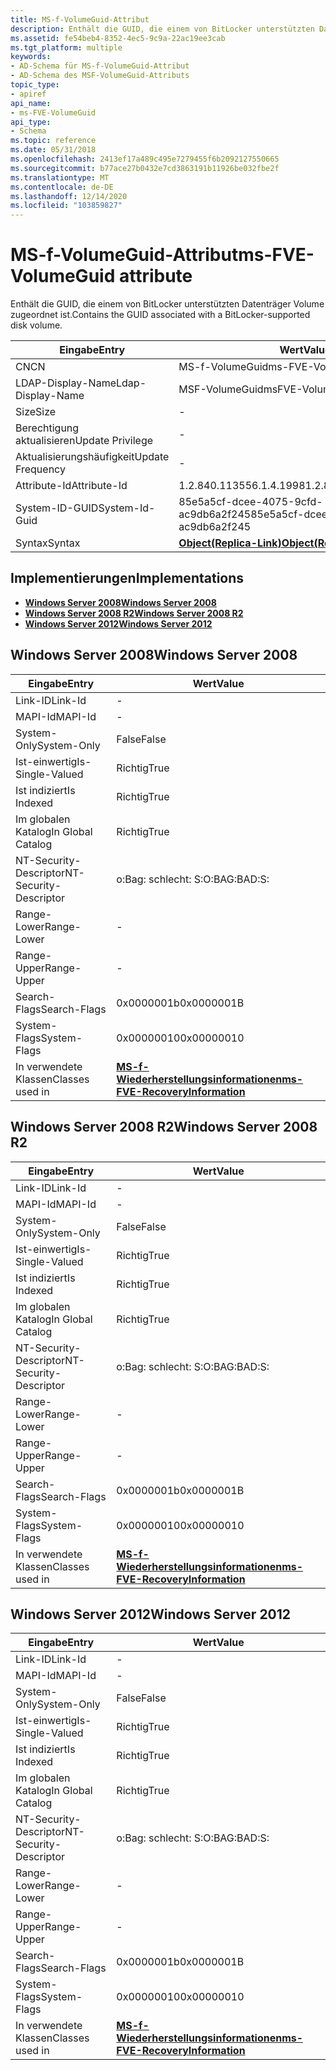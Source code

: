 ```yaml
---
title: MS-f-VolumeGuid-Attribut
description: Enthält die GUID, die einem von BitLocker unterstützten Datenträger Volume zugeordnet ist.
ms.assetid: fe54beb4-8352-4ec5-9c9a-22ac19ee3cab
ms.tgt_platform: multiple
keywords:
- AD-Schema für MS-f-VolumeGuid-Attribut
- AD-Schema des MSF-VolumeGuid-Attributs
topic_type:
- apiref
api_name:
- ms-FVE-VolumeGuid
api_type:
- Schema
ms.topic: reference
ms.date: 05/31/2018
ms.openlocfilehash: 2413ef17a489c495e7279455f6b2092127550665
ms.sourcegitcommit: b77ace27b0432e7cd3863191b11926be032fbe2f
ms.translationtype: MT
ms.contentlocale: de-DE
ms.lasthandoff: 12/14/2020
ms.locfileid: "103859827"
---
```

# <a name="ms-fve-volumeguid-attribute"></a><span data-ttu-id="23d60-105">MS-f-VolumeGuid-Attribut</span><span class="sxs-lookup"><span data-stu-id="23d60-105">ms-FVE-VolumeGuid attribute</span></span>

<span data-ttu-id="23d60-106">Enthält die GUID, die einem von BitLocker unterstützten Datenträger Volume zugeordnet ist.</span><span class="sxs-lookup"><span data-stu-id="23d60-106">Contains the GUID associated with a BitLocker-supported disk volume.</span></span>



| <span data-ttu-id="23d60-107">Eingabe</span><span class="sxs-lookup"><span data-stu-id="23d60-107">Entry</span></span> | <span data-ttu-id="23d60-108">Wert</span><span class="sxs-lookup"><span data-stu-id="23d60-108">Value</span></span> |
|-------------------|-------------------------------------------------------|
| <span data-ttu-id="23d60-109">CN</span><span class="sxs-lookup"><span data-stu-id="23d60-109">CN</span></span>                | <span data-ttu-id="23d60-110">MS-f-VolumeGuid</span><span class="sxs-lookup"><span data-stu-id="23d60-110">ms-FVE-VolumeGuid</span></span>                                     |
| <span data-ttu-id="23d60-111">LDAP-Display-Name</span><span class="sxs-lookup"><span data-stu-id="23d60-111">Ldap-Display-Name</span></span> | <span data-ttu-id="23d60-112">MSF-VolumeGuid</span><span class="sxs-lookup"><span data-stu-id="23d60-112">msFVE-VolumeGuid</span></span>                                      |
| <span data-ttu-id="23d60-113">Size</span><span class="sxs-lookup"><span data-stu-id="23d60-113">Size</span></span>              | \-                                                    |
| <span data-ttu-id="23d60-114">Berechtigung aktualisieren</span><span class="sxs-lookup"><span data-stu-id="23d60-114">Update Privilege</span></span>  | \-                                                    |
| <span data-ttu-id="23d60-115">Aktualisierungshäufigkeit</span><span class="sxs-lookup"><span data-stu-id="23d60-115">Update Frequency</span></span>  | \-                                                    |
| <span data-ttu-id="23d60-116">Attribute-Id</span><span class="sxs-lookup"><span data-stu-id="23d60-116">Attribute-Id</span></span>      | <span data-ttu-id="23d60-117">1.2.840.113556.1.4.1998</span><span class="sxs-lookup"><span data-stu-id="23d60-117">1.2.840.113556.1.4.1998</span></span>                               |
| <span data-ttu-id="23d60-118">System-ID-GUID</span><span class="sxs-lookup"><span data-stu-id="23d60-118">System-Id-Guid</span></span>    | <span data-ttu-id="23d60-119">85e5a5cf-dcee-4075-9cfd-ac9db6a2f245</span><span class="sxs-lookup"><span data-stu-id="23d60-119">85e5a5cf-dcee-4075-9cfd-ac9db6a2f245</span></span>                  |
| <span data-ttu-id="23d60-120">Syntax</span><span class="sxs-lookup"><span data-stu-id="23d60-120">Syntax</span></span>            | [<span data-ttu-id="23d60-121">**Object(Replica-Link)**</span><span class="sxs-lookup"><span data-stu-id="23d60-121">**Object(Replica-Link)**</span></span>](s-object-replica-link.md) |



## <a name="implementations"></a><span data-ttu-id="23d60-122">Implementierungen</span><span class="sxs-lookup"><span data-stu-id="23d60-122">Implementations</span></span>

-   [<span data-ttu-id="23d60-123">**Windows Server 2008**</span><span class="sxs-lookup"><span data-stu-id="23d60-123">**Windows Server 2008**</span></span>](#windows-server-2008)
-   [<span data-ttu-id="23d60-124">**Windows Server 2008 R2**</span><span class="sxs-lookup"><span data-stu-id="23d60-124">**Windows Server 2008 R2**</span></span>](#windows-server-2008-r2)
-   [<span data-ttu-id="23d60-125">**Windows Server 2012**</span><span class="sxs-lookup"><span data-stu-id="23d60-125">**Windows Server 2012**</span></span>](#windows-server-2012)

## <a name="windows-server-2008"></a><span data-ttu-id="23d60-126">Windows Server 2008</span><span class="sxs-lookup"><span data-stu-id="23d60-126">Windows Server 2008</span></span>



| <span data-ttu-id="23d60-127">Eingabe</span><span class="sxs-lookup"><span data-stu-id="23d60-127">Entry</span></span> | <span data-ttu-id="23d60-128">Wert</span><span class="sxs-lookup"><span data-stu-id="23d60-128">Value</span></span> |
|------------------------|------------------------------------------------------------------------------|
| <span data-ttu-id="23d60-129">Link-ID</span><span class="sxs-lookup"><span data-stu-id="23d60-129">Link-Id</span></span>                | \-                                                                           |
| <span data-ttu-id="23d60-130">MAPI-Id</span><span class="sxs-lookup"><span data-stu-id="23d60-130">MAPI-Id</span></span>                | \-                                                                           |
| <span data-ttu-id="23d60-131">System-Only</span><span class="sxs-lookup"><span data-stu-id="23d60-131">System-Only</span></span>            | <span data-ttu-id="23d60-132">False</span><span class="sxs-lookup"><span data-stu-id="23d60-132">False</span></span>                                                                        |
| <span data-ttu-id="23d60-133">Ist-einwertig</span><span class="sxs-lookup"><span data-stu-id="23d60-133">Is-Single-Valued</span></span>       | <span data-ttu-id="23d60-134">Richtig</span><span class="sxs-lookup"><span data-stu-id="23d60-134">True</span></span>                                                                         |
| <span data-ttu-id="23d60-135">Ist indiziert</span><span class="sxs-lookup"><span data-stu-id="23d60-135">Is Indexed</span></span>             | <span data-ttu-id="23d60-136">Richtig</span><span class="sxs-lookup"><span data-stu-id="23d60-136">True</span></span>                                                                         |
| <span data-ttu-id="23d60-137">Im globalen Katalog</span><span class="sxs-lookup"><span data-stu-id="23d60-137">In Global Catalog</span></span>      | <span data-ttu-id="23d60-138">Richtig</span><span class="sxs-lookup"><span data-stu-id="23d60-138">True</span></span>                                                                         |
| <span data-ttu-id="23d60-139">NT-Security-Descriptor</span><span class="sxs-lookup"><span data-stu-id="23d60-139">NT-Security-Descriptor</span></span> | <span data-ttu-id="23d60-140">o:Bag: schlecht: S:</span><span class="sxs-lookup"><span data-stu-id="23d60-140">O:BAG:BAD:S:</span></span>                                                                 |
| <span data-ttu-id="23d60-141">Range-Lower</span><span class="sxs-lookup"><span data-stu-id="23d60-141">Range-Lower</span></span>            | \-                                                                           |
| <span data-ttu-id="23d60-142">Range-Upper</span><span class="sxs-lookup"><span data-stu-id="23d60-142">Range-Upper</span></span>            | \-                                                                           |
| <span data-ttu-id="23d60-143">Search-Flags</span><span class="sxs-lookup"><span data-stu-id="23d60-143">Search-Flags</span></span>           | <span data-ttu-id="23d60-144">0x0000001b</span><span class="sxs-lookup"><span data-stu-id="23d60-144">0x0000001B</span></span>                                                                   |
| <span data-ttu-id="23d60-145">System-Flags</span><span class="sxs-lookup"><span data-stu-id="23d60-145">System-Flags</span></span>           | <span data-ttu-id="23d60-146">0x00000010</span><span class="sxs-lookup"><span data-stu-id="23d60-146">0x00000010</span></span>                                                                   |
| <span data-ttu-id="23d60-147">In verwendete Klassen</span><span class="sxs-lookup"><span data-stu-id="23d60-147">Classes used in</span></span>        | [<span data-ttu-id="23d60-148">**MS-f-Wiederherstellungsinformationen**</span><span class="sxs-lookup"><span data-stu-id="23d60-148">**ms-FVE-RecoveryInformation**</span></span>](c-msfve-recoveryinformation.md)<br/> |



## <a name="windows-server-2008-r2"></a><span data-ttu-id="23d60-149">Windows Server 2008 R2</span><span class="sxs-lookup"><span data-stu-id="23d60-149">Windows Server 2008 R2</span></span>



| <span data-ttu-id="23d60-150">Eingabe</span><span class="sxs-lookup"><span data-stu-id="23d60-150">Entry</span></span> | <span data-ttu-id="23d60-151">Wert</span><span class="sxs-lookup"><span data-stu-id="23d60-151">Value</span></span> |
|------------------------|------------------------------------------------------------------------------|
| <span data-ttu-id="23d60-152">Link-ID</span><span class="sxs-lookup"><span data-stu-id="23d60-152">Link-Id</span></span>                | \-                                                                           |
| <span data-ttu-id="23d60-153">MAPI-Id</span><span class="sxs-lookup"><span data-stu-id="23d60-153">MAPI-Id</span></span>                | \-                                                                           |
| <span data-ttu-id="23d60-154">System-Only</span><span class="sxs-lookup"><span data-stu-id="23d60-154">System-Only</span></span>            | <span data-ttu-id="23d60-155">False</span><span class="sxs-lookup"><span data-stu-id="23d60-155">False</span></span>                                                                        |
| <span data-ttu-id="23d60-156">Ist-einwertig</span><span class="sxs-lookup"><span data-stu-id="23d60-156">Is-Single-Valued</span></span>       | <span data-ttu-id="23d60-157">Richtig</span><span class="sxs-lookup"><span data-stu-id="23d60-157">True</span></span>                                                                         |
| <span data-ttu-id="23d60-158">Ist indiziert</span><span class="sxs-lookup"><span data-stu-id="23d60-158">Is Indexed</span></span>             | <span data-ttu-id="23d60-159">Richtig</span><span class="sxs-lookup"><span data-stu-id="23d60-159">True</span></span>                                                                         |
| <span data-ttu-id="23d60-160">Im globalen Katalog</span><span class="sxs-lookup"><span data-stu-id="23d60-160">In Global Catalog</span></span>      | <span data-ttu-id="23d60-161">Richtig</span><span class="sxs-lookup"><span data-stu-id="23d60-161">True</span></span>                                                                         |
| <span data-ttu-id="23d60-162">NT-Security-Descriptor</span><span class="sxs-lookup"><span data-stu-id="23d60-162">NT-Security-Descriptor</span></span> | <span data-ttu-id="23d60-163">o:Bag: schlecht: S:</span><span class="sxs-lookup"><span data-stu-id="23d60-163">O:BAG:BAD:S:</span></span>                                                                 |
| <span data-ttu-id="23d60-164">Range-Lower</span><span class="sxs-lookup"><span data-stu-id="23d60-164">Range-Lower</span></span>            | \-                                                                           |
| <span data-ttu-id="23d60-165">Range-Upper</span><span class="sxs-lookup"><span data-stu-id="23d60-165">Range-Upper</span></span>            | \-                                                                           |
| <span data-ttu-id="23d60-166">Search-Flags</span><span class="sxs-lookup"><span data-stu-id="23d60-166">Search-Flags</span></span>           | <span data-ttu-id="23d60-167">0x0000001b</span><span class="sxs-lookup"><span data-stu-id="23d60-167">0x0000001B</span></span>                                                                   |
| <span data-ttu-id="23d60-168">System-Flags</span><span class="sxs-lookup"><span data-stu-id="23d60-168">System-Flags</span></span>           | <span data-ttu-id="23d60-169">0x00000010</span><span class="sxs-lookup"><span data-stu-id="23d60-169">0x00000010</span></span>                                                                   |
| <span data-ttu-id="23d60-170">In verwendete Klassen</span><span class="sxs-lookup"><span data-stu-id="23d60-170">Classes used in</span></span>        | [<span data-ttu-id="23d60-171">**MS-f-Wiederherstellungsinformationen**</span><span class="sxs-lookup"><span data-stu-id="23d60-171">**ms-FVE-RecoveryInformation**</span></span>](c-msfve-recoveryinformation.md)<br/> |



## <a name="windows-server-2012"></a><span data-ttu-id="23d60-172">Windows Server 2012</span><span class="sxs-lookup"><span data-stu-id="23d60-172">Windows Server 2012</span></span>



| <span data-ttu-id="23d60-173">Eingabe</span><span class="sxs-lookup"><span data-stu-id="23d60-173">Entry</span></span> | <span data-ttu-id="23d60-174">Wert</span><span class="sxs-lookup"><span data-stu-id="23d60-174">Value</span></span> |
|------------------------|------------------------------------------------------------------------------|
| <span data-ttu-id="23d60-175">Link-ID</span><span class="sxs-lookup"><span data-stu-id="23d60-175">Link-Id</span></span>                | \-                                                                           |
| <span data-ttu-id="23d60-176">MAPI-Id</span><span class="sxs-lookup"><span data-stu-id="23d60-176">MAPI-Id</span></span>                | \-                                                                           |
| <span data-ttu-id="23d60-177">System-Only</span><span class="sxs-lookup"><span data-stu-id="23d60-177">System-Only</span></span>            | <span data-ttu-id="23d60-178">False</span><span class="sxs-lookup"><span data-stu-id="23d60-178">False</span></span>                                                                        |
| <span data-ttu-id="23d60-179">Ist-einwertig</span><span class="sxs-lookup"><span data-stu-id="23d60-179">Is-Single-Valued</span></span>       | <span data-ttu-id="23d60-180">Richtig</span><span class="sxs-lookup"><span data-stu-id="23d60-180">True</span></span>                                                                         |
| <span data-ttu-id="23d60-181">Ist indiziert</span><span class="sxs-lookup"><span data-stu-id="23d60-181">Is Indexed</span></span>             | <span data-ttu-id="23d60-182">Richtig</span><span class="sxs-lookup"><span data-stu-id="23d60-182">True</span></span>                                                                         |
| <span data-ttu-id="23d60-183">Im globalen Katalog</span><span class="sxs-lookup"><span data-stu-id="23d60-183">In Global Catalog</span></span>      | <span data-ttu-id="23d60-184">Richtig</span><span class="sxs-lookup"><span data-stu-id="23d60-184">True</span></span>                                                                         |
| <span data-ttu-id="23d60-185">NT-Security-Descriptor</span><span class="sxs-lookup"><span data-stu-id="23d60-185">NT-Security-Descriptor</span></span> | <span data-ttu-id="23d60-186">o:Bag: schlecht: S:</span><span class="sxs-lookup"><span data-stu-id="23d60-186">O:BAG:BAD:S:</span></span>                                                                 |
| <span data-ttu-id="23d60-187">Range-Lower</span><span class="sxs-lookup"><span data-stu-id="23d60-187">Range-Lower</span></span>            | \-                                                                           |
| <span data-ttu-id="23d60-188">Range-Upper</span><span class="sxs-lookup"><span data-stu-id="23d60-188">Range-Upper</span></span>            | \-                                                                           |
| <span data-ttu-id="23d60-189">Search-Flags</span><span class="sxs-lookup"><span data-stu-id="23d60-189">Search-Flags</span></span>           | <span data-ttu-id="23d60-190">0x0000001b</span><span class="sxs-lookup"><span data-stu-id="23d60-190">0x0000001B</span></span>                                                                   |
| <span data-ttu-id="23d60-191">System-Flags</span><span class="sxs-lookup"><span data-stu-id="23d60-191">System-Flags</span></span>           | <span data-ttu-id="23d60-192">0x00000010</span><span class="sxs-lookup"><span data-stu-id="23d60-192">0x00000010</span></span>                                                                   |
| <span data-ttu-id="23d60-193">In verwendete Klassen</span><span class="sxs-lookup"><span data-stu-id="23d60-193">Classes used in</span></span>        | [<span data-ttu-id="23d60-194">**MS-f-Wiederherstellungsinformationen**</span><span class="sxs-lookup"><span data-stu-id="23d60-194">**ms-FVE-RecoveryInformation**</span></span>](c-msfve-recoveryinformation.md)<br/> |



 

 





